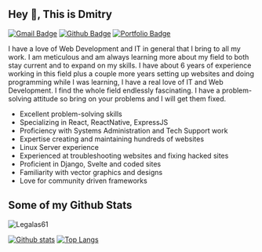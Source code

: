 ## Hey 👋, This is Dmitry
[![Gmail Badge](https://img.shields.io/badge/-legalas07@yandex.ru-c14438?style=flat&logo=Gmail&logoColor=white&link=mailto:legalas07@yandex.ru)](mailto:legalas07@yandex.ru) [![Github Badge](https://img.shields.io/badge/-Legalas61-grey?style=flat&logo=github&logoColor=white&link=https://github.com/Legalas61/)](https://www.github.com/Legalas61/) [![Portfolio Badge](https://img.shields.io/badge/portfolio-web-blue?style=flat&link=portfolio20.vercel.app/)](portfolio20.vercel.app/) <p align='left'>I have a love of Web Development and IT in general that I bring to all my work. I am meticulous and am always learning more about my field to both stay current and to expand on my skills. I have about 6 years of experience working in this field plus a couple more years setting up websites and doing programming while I was learning, I have a real love of IT and Web Development. I find the whole field endlessly fascinating. I have a problem-solving attitude so bring on your problems and I will get them fixed.

- Excellent problem-solving skills
- Specializing in React, ReactNative, ExpressJS
- Proficiency with Systems Administration and Tech Support work
- Expertise creating and maintaining hundreds of websites
-  Linux Server experience
- Experienced at troubleshooting websites and fixing hacked sites
- Proficient in Django, Svelte  and coded sites
- Familiarity with vector graphics and designs
- Love for community driven frameworks</p>
## Some of my Github Stats
<p align=left> <img src=https://komarev.com/ghpvc/?username=Legalas61 alt=Legalas61 /> </p>

[![Github stats](https://github-readme-stats.vercel.app/api?username=Legalas61&show_icons=true&include_all_commits=true)](https://github.com/Legalas61/github-readme-stats)
[![Top Langs](https://github-readme-stats.vercel.app/api/top-langs/?username=Legalas61&layout=compact)](https://github.com/Legalas61/github-readme-stats)
